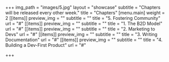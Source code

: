 +++
img_path = "images/5.jpg"
layout = "showcase"
subtitle = "Chapters will be released every other week."
title = "Chapters"
[menu.main]
weight = 2
[[items]]
preview_img = ""
subtitle = ""
title = "5. Fostering Community"
url = "#"
[[items]]
preview_img = ""
subtitle = ""
title = "1. The B2D Model"
url = "#"
[[items]]
preview_img = ""
subtitle = ""
title = "2. Marketing to Devs"
url = "#"
[[items]]
preview_img = ""
subtitle = ""
title = "3. Writing Documentation"
url = "#"
[[items]]
preview_img = ""
subtitle = ""
title = "4. Building a Dev-First Product"
url = "#"

+++
